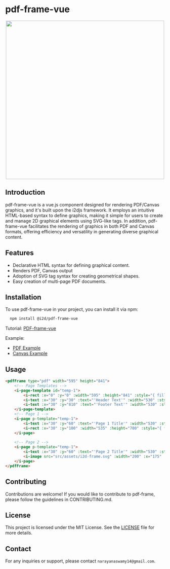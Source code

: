 # pdf-frame-vue

<p align="center">
  <img src="https://github.com/I2Djs/pdf-frame/blob/main/assets/pdf-frame.svg?raw=true" width=500>
</p>

## Introduction

pdf-frame-vue is a vue.js component designed for rendering PDF/Canvas graphics, and it's built upon the i2djs framework. It employs an intuitive HTML-based syntax to define graphics, making it simple for users to create and manage 2D graphical elements using SVG-like tags. In addition, pdf-frame-vue facilitates the rendering of graphics in both PDF and Canvas formats, offering efficiency and versatility in generating diverse graphical content.


## Features

* Declarative HTML syntax for defining graphical content.
* Renders PDF, Canvas output
* Adoption of SVG tag syntax for creating geometrical shapes.
* Easy creation of multi-page PDF documents.

## Installation

To use pdf-frame-vue in your project, you can install it via npm:

  
  ``` bash
    npm install @i2d/pdf-frame-vue
  ```

  Tutorial: [PDF-frame-vue](https://github.com/I2Djs/pdf-frame/wiki/pdf%E2%80%90frame%E2%80%90vue)
  
  Example:
  * [PDF Example](https://j8r4lw.csb.app/)
  * [Canvas Example](https://cmynlk.csb.app/)

## Usage
```html
<pdfFrame type="pdf" width="595" height="841">
    <!-- Page Templates -->
    <i-page-template id="temp-1">
        <i-rect :x="0" :y="0" :width="595" :height="841" :style="{ fillStyle:'#ffffff' }"></i-rect>
        <i-text :x="30" :y="30" :text="'Header Text'" :width="530" :style="{font: '15px Arial'}"></i-text>
        <i-text :x="30" :y="810" :text="'Footer Text'" :width="530" :style="{font: '15px Arial'}"></i-text>
    </i-page-template>
    <!-- Page 1 -->
    <i-page p-template="temp-1">
        <i-text :x="30" :y="60" :text="'Page 1 Title'" :width="530" :style="{font: '25px Arial', align: 'center'}"></i-text>
        <i-rect :x="30" :y="100" :width="535" :height="700" :style="{ fillStyle:'#f0f0f0' }"></i-rect>
    </i-page>
    
    <!-- Page 2 -->
    <i-page p-template="temp-1">
        <i-text :x="30" :y="60" :text="'Page 2 Title'" :width="530" :style="{font: '25px Arial', align: 'center'}"></i-text>
        <i-image src="src/assets/i2d-frame.svg" :width="200" :x="175" :y="100"></i-image>
    </i-page> 
</pdfFrame>
```




## Contributing
Contributions are welcome! If you would like to contribute to pdf-frame, please follow the guidelines in CONTRIBUTING.md.

## License
This project is licensed under the MIT License. See the [LICENSE](https://raw.githubusercontent.com/I2Djs/pdf-frame/main/LICENSE) file for more details.

## Contact
For any inquiries or support, please contact `narayanaswamy14@gmail.com`.
